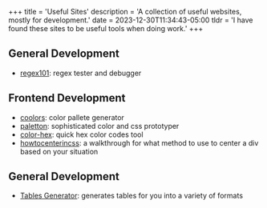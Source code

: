 +++
title = 'Useful Sites'
description = 'A collection of useful websites, mostly for development.'
date = 2023-12-30T11:34:43-05:00
tldr = 'I have found these sites to be useful tools when doing work.'
+++

## General Development
- [regex101](https://regex101.com/): regex tester and debugger

## Frontend Development
- [coolors](https://coolors.co/): color pallete generator
- [paletton](https://paletton.com): sophisticated color and css prototyper
- [color-hex](https://www.color-hex.com/): quick hex color codes tool
- [howtocenterincss](http://howtocenterincss.com/): a walkthrough for what method to use to center a div based on your situation

## General Development
- [Tables Generator](https://www.tablesgenerator.com/): generates tables for you into a variety of formats
